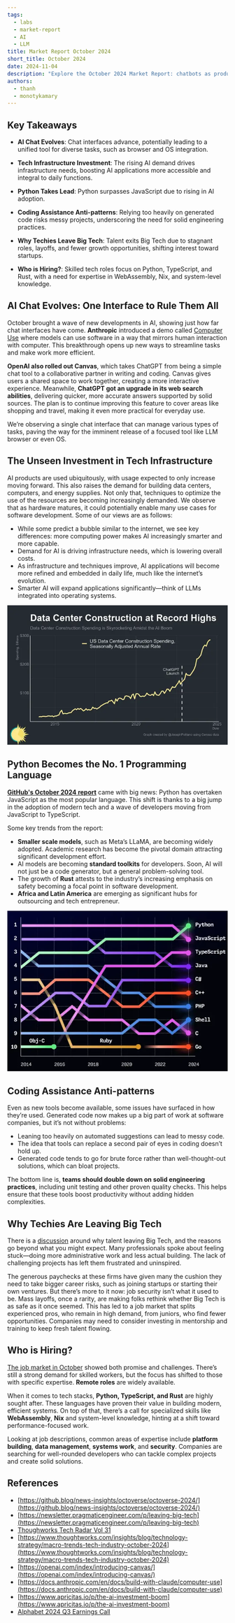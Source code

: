 ```yaml
---
tags:
  - labs
  - market-report
  - AI
  - LLM
title: Market Report October 2024
short_title: October 2024
date: 2024-11-04
description: "Explore the October 2024 Market Report: chatbots as productivity essentials with future potential, AI's role despite investment bubble concerns, and Python's rise in modern tech and AI. Learn why coding tools require strong practices, why companies seek versatile engineers, and how Big Tech's job market favors senior talent, posing challenges for juniors."
authors:
  - thanh
  - monotykamary
---
```


## Key Takeaways

- **AI Chat Evolves**: Chat interfaces advance, potentially leading to a unified tool for diverse tasks, such as browser and OS integration.

- **Tech Infrastructure Investment**: The rising AI demand drives infrastructure needs, boosting AI applications more accessible and integral to daily functions.

- **Python Takes Lead**: Python surpasses JavaScript due to rising in AI adoption.

- **Coding Assistance Anti-patterns**: Relying too heavily on generated code risks messy projects, underscoring the need for solid engineering practices.

- **Why Techies Leave Big Tech**: Talent exits Big Tech due to stagnant roles, layoffs, and fewer growth opportunities, shifting interest toward startups.

- **Who is Hiring?**: Skilled tech roles focus on Python, TypeScript, and Rust, with a need for expertise in WebAssembly, Nix, and system-level knowledge.

## AI Chat Evolves: One Interface to Rule Them All

October brought a wave of new developments in AI, showing just how far chat interfaces have come. **Anthropic** introduced a demo called [Computer Use](https://docs.anthropic.com/en/docs/build-with-claude/computer-use) where models can use software in a way that mirrors human interaction with computer. This breakthrough opens up new ways to streamline tasks and make work more efficient.

**OpenAI also rolled out Canvas**, which takes ChatGPT from being a simple chat tool to a collaborative partner in writing and coding. Canvas gives users a shared space to work together, creating a more interactive experience. Meanwhile, **ChatGPT got an upgrade in its web search abilities**, delivering quicker, more accurate answers supported by solid sources. The plan is to continue improving this feature to cover areas like shopping and travel, making it even more practical for everyday use.

We’re observing a single chat interface that can manage various types of tasks, paving the way for the imminent release of a focused tool like LLM browser or even OS.

## The Unseen Investment in Tech Infrastructure

AI products are used ubiquitously, with usage expected to only increase moving forward. This also raises the demand for building data centers, computers, and energy supplies. Not only that, techniques to optimize the use of the resources are becoming increasingly demanded. We observe that as hardware matures, it could potentially enable many use cases for software development. Some of our views are as follows:

- While some predict a bubble similar to the internet, we see key differences: more computing power makes AI increasingly smarter and more capable.
- Demand for AI is driving infrastructure needs, which is lowering overall costs.
- As infrastructure and techniques improve, AI applications will become more refined and embedded in daily life, much like the internet’s evolution.
- Smarter AI will expand applications significantly—think of LLMs integrated into operating systems.

![](assets/2024-october-20241104223344499.webp)

## Python Becomes the No. 1 Programming Language

[**GitHub's October 2024 report**](https://github.blog/news-insights/octoverse/octoverse-2024/) came with big news: Python has overtaken JavaScript as the most popular language. This shift is thanks to a big jump in the adoption of modern tech and a wave of developers moving from JavaScript to TypeScript.

Some key trends from the report:

- **Smaller scale models**, such as Meta’s LLaMA, are becoming widely adopted. Academic research has become the pivotal domain attracting significant development effort.
- AI models are becoming **standard toolkits** for developers. Soon, AI will not just be a code generator, but a general problem-solving tool.
- The growth of **Rust** attests to the industry’s increasing emphasis on safety becoming a focal point in software development.
- **Africa and Latin America** are emerging as significant hubs for outsourcing and tech entrepreneur.

![](assets/2024-october-20241104223429609.webp)

## Coding Assistance Anti-patterns

Even as new tools become available, some issues have surfaced in how they’re used. Generated code now makes up a big part of work at software companies, but it’s not without problems:

- Leaning too heavily on automated suggestions can lead to messy code.
- The idea that tools can replace a second pair of eyes in coding doesn’t hold up.
- Generated code tends to go for brute force rather than well-thought-out solutions, which can bloat projects.

The bottom line is, **teams should double down on solid engineering practices**, including unit testing and other proven quality checks. This helps ensure that these tools boost productivity without adding hidden complexities.

## Why Techies Are Leaving Big Tech

There is a [discussion](https://newsletter.pragmaticengineer.com/p/leaving-big-tech) around why talent leaving Big Tech, and the reasons go beyond what you might expect. Many professionals spoke about feeling stuck—doing more administrative work and less actual building. The lack of challenging projects has left them frustrated and uninspired.

The generous paychecks at these firms have given many the cushion they need to take bigger career risks, such as joining startups or starting their own ventures. But there’s more to it now: job security isn’t what it used to be. Mass layoffs, once a rarity, are making folks rethink whether Big Tech is as safe as it once seemed. This has led to a job market that splits experienced pros, who remain in high demand, from juniors, who find fewer opportunities. Companies may need to consider investing in mentorship and training to keep fresh talent flowing.

## Who is Hiring?

[The job market in October](https://docs.google.com/spreadsheets/d/19ZCs7CYyHJBMFfNqcIGleuWpGi5RfXnoGD-Rgz-BGt0/) showed both promise and challenges. There’s still a strong demand for skilled workers, but the focus has shifted to those with specific expertise. **Remote roles** are widely available.

When it comes to tech stacks, **Python, TypeScript, and Rust** are highly sought after. These languages have proven their value in building modern, efficient systems. On top of that, there’s a call for specialized skills like **WebAssembly**, **Nix** and system-level knowledge, hinting at a shift toward performance-focused work.

Looking at job descriptions, common areas of expertise include **platform building**, **data management**, **systems work**, and **security**. Companies are searching for well-rounded developers who can tackle complex projects and create solid solutions.

## References

- [https://github.blog/news-insights/octoverse/octoverse-2024/](https://github.blog/news-insights/octoverse/octoverse-2024/)
- [https://newsletter.pragmaticengineer.com/p/leaving-big-tech](https://newsletter.pragmaticengineer.com/p/leaving-big-tech)
- [Thoughworks Tech Radar Vol 31](https://www.thoughtworks.com/content/dam/thoughtworks/documents/radar/2024/10/tr_technology_radar_vol_31_en.pdf)
- [https://www.thoughtworks.com/insights/blog/technology-strategy/macro-trends-tech-industry-october-2024](https://www.thoughtworks.com/insights/blog/technology-strategy/macro-trends-tech-industry-october-2024)
- [https://openai.com/index/introducing-canvas/](https://openai.com/index/introducing-canvas/)
- [https://docs.anthropic.com/en/docs/build-with-claude/computer-use](https://docs.anthropic.com/en/docs/build-with-claude/computer-use)
- [https://www.apricitas.io/p/the-ai-investment-boom](https://www.apricitas.io/p/the-ai-investment-boom)
- [Alphabet 2024 Q3 Earnings Call](https://www.youtube.com/watch?v=wjkf4t8BfLM)
